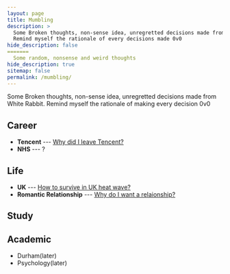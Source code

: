 ```yaml
---
layout: page
title: Mumbling
description: >
  Some Broken thoughts, non-sense idea, unregretted decisions made from White Rabbit.
  Remind myself the rationale of every decisions made 0v0
hide_description: false
=======
  Some random, nonsense and weird thoughts
hide_description: true
sitemap: false
permalink: /mumbling/
---
```

Some Broken thoughts, non-sense idea, unregretted decisions made from White Rabbit.
Remind myself the rationale of making every decision 0v0

## Career
* **Tencent** --- [Why did I leave Tencent?](tencent.md)
* **NHS** --- ?

## Life
* **UK** --- [How to survive in UK heat wave?](UKHeatwave.md)
* **Romantic Relationship** --- [Why do I want a relaionship?](Relationship.md)

## Study

## Academic
* Durham(later)
* Psychology(later)


<!---* [LICENSE]{:.heading.flip-title} --- The license of this project.
[LICENSE]: ../LICENSE.md
--->
